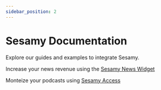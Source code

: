 ```yaml
---
sidebar_position: 2
---
```


# Sesamy Documentation

Explore our guides and examples to integrate Sesamy.

Increase your news revenue using the [Sesamy News Widget](/docs/news-widget/getting-started)

Monteize your podcasts using [Sesamy Access](/docs/access/getting-started)
